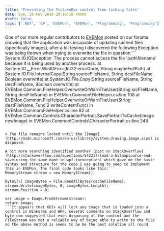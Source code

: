 ```yaml
---
title: 'Preventing the PictureBox control from locking files'
date: Sun, 28 Feb 2010 20:18:58 +0000
draft: false
tags: ['.NET', 'C#', 'EVEMon', 'EVEMon', 'Programming', 'Programming']
---
```


One of our more regular contributors to [EVEMon](http://evemon.battleclinic.com/) posted on our forums showing that the application was incapable of updating cached files (specifically images), after a bit testing I discovered the following Exception was being thrown when trying to overwrite the file in question:```
System.IO.IOException: The process cannot access the file 'path\\filename' because it is being used by another process.
   at System.IO.\_\_Error.WinIOError(Int32 errorCode, String maybeFullPath)
   at System.IO.File.InternalCopy(String sourceFileName, String destFileName, Boolean overwrite)
   at System.IO.File.Copy(String sourceFileName, String destFileName, Boolean overwrite)
   at EVEMon.Common.FileHelper.OverwriteOrWarnTheUser(String srcFileName, String destFileName) in EVEMon.Common\\FileHelper.cs:line 108
   at EVEMon.Common.FileHelper.OverwriteOrWarnTheUser(String destFileName, Func\`2 writeContentFunc) in EVEMon.Common\\FileHelper.cs:line 82
   at EVEMon.Common.Controls.CharacterPortrait.SavePortraitToCache(Image newImage) in EVEMon.Common\\Controls\\CharacterPortrait.cs:line 248
```After a bit of searching around I discovered a [post on StackOverflow](http://stackoverflow.com/questions/2188464/net-app-locks-file) identifying that System.Drawing.Bitmap(string filename) would lock the filename until the Bitmap was disposed of. The post presented a solution but no code, A bit of further searching confirmed my expectation that [Image.FromFile(string filename)](http://msdn.microsoft.com/en-us/library/4sahykhd.aspx) was subject to the same locking behaviour:

> The file remains locked until the [Image](http://msdn.microsoft.com/en-us/library/system.drawing.image.aspx) is disposed.

A bit more searching identified another [post on StackOverflow](http://stackoverflow.com/questions/542217/load-a-bitmapsource-and-save-using-the-same-name-in-wpf-ioexception) which gave me the basic syntax and structure for the code I was going to need to implement this in EVEMon. The final code looks like this:```
MemoryStream stream = new MemoryStream();

byte\[\] imageBytes = File.ReadAllBytes(cacheFileName);
stream.Write(imageBytes, 0, imageBytes.Length);
stream.Position = 0;

var image = Image.FromStream(stream);
return image;
```It appears that GDI+ will lock any image that is loaded into a control in WinForms and WPF, several comments on StackOverflow and byte.com suggested that even disposing of the control and the FileStream was not a reliable way of being able to write to the file so the above method is seems to be be the best solution all round.